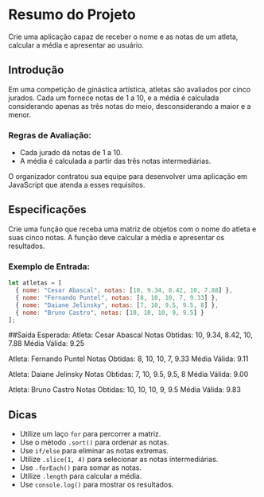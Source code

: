 # Resumo do Projeto

Crie uma aplicação capaz de receber o nome e as notas de um atleta, calcular a média e apresentar ao usuário.

## Introdução

Em uma competição de ginástica artística, atletas são avaliados por cinco jurados. Cada um fornece notas de 1 a 10, e a média é calculada considerando apenas as três notas do meio, desconsiderando a maior e a menor.

### Regras de Avaliação:

- Cada jurado dá notas de 1 a 10.
- A média é calculada a partir das três notas intermediárias.

O organizador contratou sua equipe para desenvolver uma aplicação em JavaScript que atenda a esses requisitos.

## Especificações

Crie uma função que receba uma matriz de objetos com o nome do atleta e suas cinco notas. A função deve calcular a média e apresentar os resultados.

### Exemplo de Entrada:

```javascript
let atletas = [
  { nome: "Cesar Abascal", notas: [10, 9.34, 8.42, 10, 7.88] },
  { nome: "Fernando Puntel", notas: [8, 10, 10, 7, 9.33] },
  { nome: "Daiane Jelinsky", notas: [7, 10, 9.5, 9.5, 8] },
  { nome: "Bruno Castro", notas: [10, 10, 10, 9, 9.5] }
];
```
##Saída Esperada:
Atleta: Cesar Abascal
Notas Obtidas: 10, 9.34, 8.42, 10, 7.88
Média Válida: 9.25

Atleta: Fernando Puntel
Notas Obtidas: 8, 10, 10, 7, 9.33
Média Válida: 9.11

Atleta: Daiane Jelinsky
Notas Obtidas: 7, 10, 9.5, 9.5, 8
Média Válida: 9.00

Atleta: Bruno Castro
Notas Obtidas: 10, 10, 10, 9, 9.5
Média Válida: 9.83

## Dicas
- Utilize um laço `for` para percorrer a matriz.
- Use o método `.sort()` para ordenar as notas.
- Use `if/else` para eliminar as notas extremas.
- Utilize `.slice(1, 4)` para selecionar as notas intermediárias.
- Use `.forEach()` para somar as notas.
- Utilize `.length` para calcular a média.
- Use `console.log()` para mostrar os resultados.
